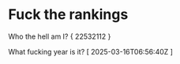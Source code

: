 # Fuck the rankings

Who the hell am I?
{ 22532112 }

What fucking year is it?
[ 2025-03-16T06:56:40Z ]
